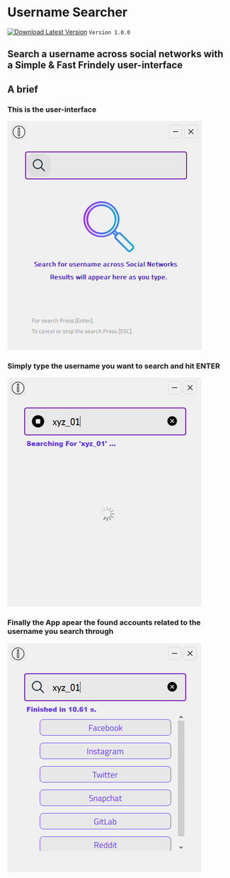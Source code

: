 # Username Searcher
[![Download Latest Version](https://img.shields.io/badge/Download-Latest-brightgreen.svg)](https://github.com/aymenbrahimdjelloul/Username-Searcher/releases/download/v1.0.0-beta/Username-Searcher-0.0.1v.zip) 
`Version 1.0.0`
## Search a username across social networks with a Simple & Fast Frindely user-interface

## A brief

### This is the user-interface

![alt text](https://github.com/aymenbrahimdjelloul/Username-Searcher/blob/main/images/username_searcher_pic1.PNG)

### Simply type the username you want to search and hit ENTER

![alt text](https://github.com/aymenbrahimdjelloul/Username-Searcher/blob/main/images/username_searcher_pic2.PNG)

### Finally the App apear the found accounts related to the username you search through

![alt text](https://github.com/aymenbrahimdjelloul/Username-Searcher/blob/main/images/username_searcher_pic3.PNG)

